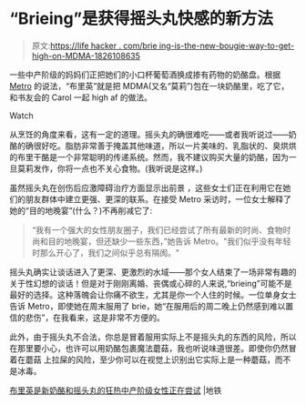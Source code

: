 # “Brieing”是获得摇头丸快感的新方法

> 原文:[https://life hacker . com/brie ing-is-the-new-bougie-way-to-get-high-on-MDMA-1826108635](https://lifehacker.com/brieing-is-the-new-bougie-way-to-get-high-on-mdma-1826108635)

一些中产阶级的妈妈们正把她们的小口杯葡萄酒换成掺有药物的奶酪盘。根据 [Metro](https://metro.co.uk/2018/05/16/brieing-is-the-new-cheese-and-mdma-drug-craze-middle-class-women-are-trying-7548127/) 的说法，“布里英”就是把 MDMA(又名“莫莉”)包在一块奶酪里，吃了它，和书友会的 Carol 一起 high af 的做法。

Watch

从烹饪的角度来看，这有一定的道理。摇头丸的确很难吃——或者我听说过——奶酪的确很好吃。脂肪非常善于掩盖其他味道，所以一片美味的、乳脂状的、臭烘烘的布里干酪是一个非常聪明的传递系统。然而，我不建议购买大量的奶酪，因为一旦莫莉发作，你将一点也不关心食物。(我听说是这样。)

虽然摇头丸在创伤后应激障碍治疗方面显示出前景 ，这些女士们正在利用它在她们的朋友群体中建立更强、更深的联系。在接受 Metro 采访时，一位女士解释了她的“目的地晚宴”(什么？)不再削减它了:

> “我有一个强大的女性朋友圈子，我们已经尝试了所有最新的时尚、食物时尚和目的地晚宴，但还缺少一些东西，”她告诉 Metro。"我们似乎没有年轻时那么开心了，我们之间似乎总有隔阂。"

摇头丸确实让谈话进入了更深、更激烈的水域——那个女人结束了一场非常有趣的关于性幻想的谈话！但是对于刚刚离婚、丧偶或心碎的人来说,“brieing”可能不是最好的选择。这种落魄会让你痛不欲生，尤其是你一个人住的时候。一位单身女士告诉 Metro，即使她在周末服用了 brie，她“在服用后的周二晚上仍然感到难以置信的悲伤”，在我看来，这是非常不方便的。

此外，由于摇头丸不合法，你总是冒着服用实际上不是摇头丸的东西的风险，所以在那里要小心，也许可以用奶酪包裹魔法蘑菇，我也听说味道很差。即使你仍然冒着在蘑菇 上拉屎的风险，至少你可以在视觉上识别出它实际上是一种蘑菇，而不是冰毒。

[布里英是新奶酪和摇头丸的狂热中产阶级女性正在尝试](https://metro.co.uk/2018/05/16/brieing-is-the-new-cheese-and-mdma-drug-craze-middle-class-women-are-trying-7548127/) |地铁